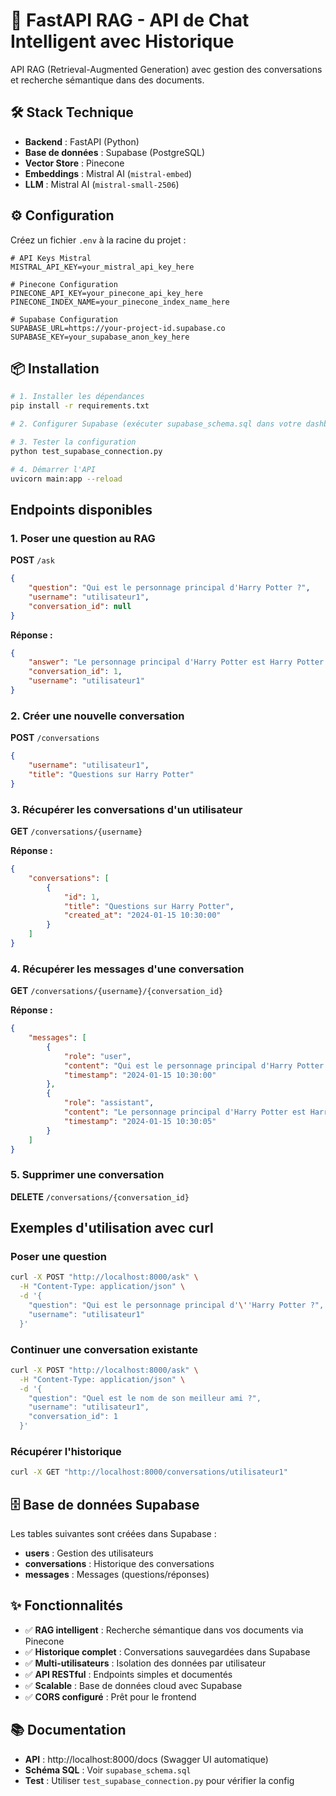 # 🚀 FastAPI RAG - API de Chat Intelligent avec Historique

API RAG (Retrieval-Augmented Generation) avec gestion des conversations et recherche sémantique dans des documents.

## 🛠️ Stack Technique

- **Backend** : FastAPI (Python)
- **Base de données** : Supabase (PostgreSQL)
- **Vector Store** : Pinecone
- **Embeddings** : Mistral AI (`mistral-embed`)
- **LLM** : Mistral AI (`mistral-small-2506`)

## ⚙️ Configuration

Créez un fichier `.env` à la racine du projet :

```env
# API Keys Mistral
MISTRAL_API_KEY=your_mistral_api_key_here

# Pinecone Configuration
PINECONE_API_KEY=your_pinecone_api_key_here
PINECONE_INDEX_NAME=your_pinecone_index_name_here

# Supabase Configuration
SUPABASE_URL=https://your-project-id.supabase.co
SUPABASE_KEY=your_supabase_anon_key_here
```

## 📦 Installation

```bash
# 1. Installer les dépendances
pip install -r requirements.txt

# 2. Configurer Supabase (exécuter supabase_schema.sql dans votre dashboard)

# 3. Tester la configuration
python test_supabase_connection.py

# 4. Démarrer l'API
uvicorn main:app --reload
```

## Endpoints disponibles

### 1. Poser une question au RAG
**POST** `/ask`

```json
{
    "question": "Qui est le personnage principal d'Harry Potter ?",
    "username": "utilisateur1",
    "conversation_id": null
}
```

**Réponse :**
```json
{
    "answer": "Le personnage principal d'Harry Potter est Harry Potter lui-même...",
    "conversation_id": 1,
    "username": "utilisateur1"
}
```

### 2. Créer une nouvelle conversation
**POST** `/conversations`

```json
{
    "username": "utilisateur1",
    "title": "Questions sur Harry Potter"
}
```

### 3. Récupérer les conversations d'un utilisateur
**GET** `/conversations/{username}`

**Réponse :**
```json
{
    "conversations": [
        {
            "id": 1,
            "title": "Questions sur Harry Potter",
            "created_at": "2024-01-15 10:30:00"
        }
    ]
}
```

### 4. Récupérer les messages d'une conversation
**GET** `/conversations/{username}/{conversation_id}`

**Réponse :**
```json
{
    "messages": [
        {
            "role": "user",
            "content": "Qui est le personnage principal d'Harry Potter ?",
            "timestamp": "2024-01-15 10:30:00"
        },
        {
            "role": "assistant",
            "content": "Le personnage principal d'Harry Potter est Harry Potter lui-même...",
            "timestamp": "2024-01-15 10:30:05"
        }
    ]
}
```

### 5. Supprimer une conversation
**DELETE** `/conversations/{conversation_id}`

## Exemples d'utilisation avec curl

### Poser une question
```bash
curl -X POST "http://localhost:8000/ask" \
  -H "Content-Type: application/json" \
  -d '{
    "question": "Qui est le personnage principal d'\''Harry Potter ?",
    "username": "utilisateur1"
  }'
```

### Continuer une conversation existante
```bash
curl -X POST "http://localhost:8000/ask" \
  -H "Content-Type: application/json" \
  -d '{
    "question": "Quel est le nom de son meilleur ami ?",
    "username": "utilisateur1",
    "conversation_id": 1
  }'
```

### Récupérer l'historique
```bash
curl -X GET "http://localhost:8000/conversations/utilisateur1"
```

## 🗄️ Base de données Supabase

Les tables suivantes sont créées dans Supabase :
- **users** : Gestion des utilisateurs
- **conversations** : Historique des conversations
- **messages** : Messages (questions/réponses)

## ✨ Fonctionnalités

- ✅ **RAG intelligent** : Recherche sémantique dans vos documents via Pinecone
- ✅ **Historique complet** : Conversations sauvegardées dans Supabase
- ✅ **Multi-utilisateurs** : Isolation des données par utilisateur
- ✅ **API RESTful** : Endpoints simples et documentés
- ✅ **Scalable** : Base de données cloud avec Supabase
- ✅ **CORS configuré** : Prêt pour le frontend

## 📚 Documentation

- **API** : http://localhost:8000/docs (Swagger UI automatique)
- **Schéma SQL** : Voir `supabase_schema.sql`
- **Test** : Utiliser `test_supabase_connection.py` pour vérifier la config
